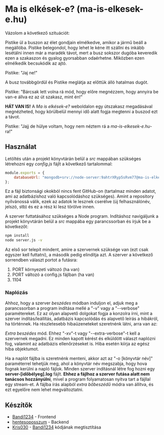 # Ma is elkések-e? (ma-is-elkesek-e.hu)

Vázolom a következő szituációt:

Pistike ül a buszon az élet gondjain elmélkedve, amikor a jármű beáll a megállóba. Pistike belegondol, hogy lehet le kéne itt szállni és inkább lesétálni innen már a maradék távot, mert a busz sokszor dugóba keveredik ezen a szakaszon és gyalog gyorsabban odaérhetne. Miközben ezen elmélkedik becsukódik az ajtó.

Pistike: "Jaj ne!"

A busz továbbgördül és Pistike meglátja az előttük álló hatalmas dugót.

Pistike: "Bárcsak lett volna rá mód, hogy előre megnézzem, hogy annyira be van-e állva ez az út szakasz, mint én!"

**HÁT VAN IS!** A *Ma is elkések-e?* weboldalon egy útszakasz megadásával megnézheted, hogy körülbelül mennyi idő alatt fogja megtenni a buszod ezt a távot.

Pistike: "Jajj de hülye voltam, hogy nem néztem rá  a *ma-is-elkesek-e.hu*-ra!"

## Használat

Letöltés után a projekt könyvtárán belül a *src* mappában szükséges létrehozni egy *config.js* fájlt a következő tartalommal:

```javascript
module.exports = {
	databaseUrl: "mongodb+srv://node-server:9ahtrXRyp5sRvm77@ma-is-elkesek-e-ejiov.mongodb.net/ma-is-elkesek-e?retryWrites=true&w=majority"
};
```

Ez a fájl biztonsági okokból nincs fent GitHub-on (tartalmaz minden adatot, ami az adatbázishoz való kapcsolódáshoz szükséges). Amint a repository nyilvánossá válik, ezek az adatok le lesznek cserélve (új felhasználónév, jelszó, stb) és ez a rész ki lesz törölve innen.

A szerver futtatásához szükséges a Node program. Indításhoz navigáljunk a projekt könyvtárán belül a *src* mappába egy parancssorban és írjuk be a következőt: 

```bash
npm install
node server.js -v
```

Az első sor telepít mindent, amire a szervernek szüksége van (ezt csak egyszer kell futtatni), a második pedig elindítja azt.
A szerver a következő sorrendben választ portot a futásra:

1. PORT környezeti változó (ha van)
2. PORT változó a config.js fájlban (ha van)
3. 1104

### Naplózás

Ahhoz, hogy a szerver *beszédes* módban induljon el, adjuk meg a parancssorban a program indítása mellé a "-v" vagy a "--verbose" paramétereket. Ez az olyan alapvető dolgokat fogja a konzolra írni, mint a szerver indítás/leállítás, adatbázis kapcsolódás és alapvető leírás a hibákról, ha történnek. Ha részletesebb hibaüzeneteket szeretnénk látni, arra van az:

*Extra beszédes* mód. Ehhez "-xv"-t vagy "--extra-verbose"-t kell a szervernek megadni. Ez minden kapott kérést és elküldött választ naplózni fog, valamint az adatbázis ellenőrzéseket is. Hiba esetén kiírja az egész hiba objektumot.

Ha a naplót fájlba is szeretnénk menteni, akkor azt az "-o [könyvtár név]" paraméterrel tehetjük meg, ahol a könyvtár név megszabja, hogy hova fognak kerülni a napló fájlok. Minden szerver indításnál létre fog hozni egy **server-[időbélyeg].log** fájlt. **Ehhez a fájlhoz a szerver futása alatt nem tanácsos hozzányúlni**, mivel a program folyamatosan nyitva tart a fájllal egy stream-et. A fájlba írás alapból *extra bőbeszédű* módra van állítva, és ezt egyelőre nem lehet megváltoztatni.

## Készítők

- [Bandi1234](https://github.com/Bandi1234 "Bandi1234 GitHub Profilja") - Frontend
- [hentesoposszum](https://github.com/hentesoposszum/ "hentesoposszum GitHub Profilja") - Backend
- [Kris030](https://github.com/Kris030 "Kris030 GitHub Profilja") - [Bandi1234](https://github.com/Bandi1234 "Bandi1234 GitHub Profilja") kódjának megtisztítása
